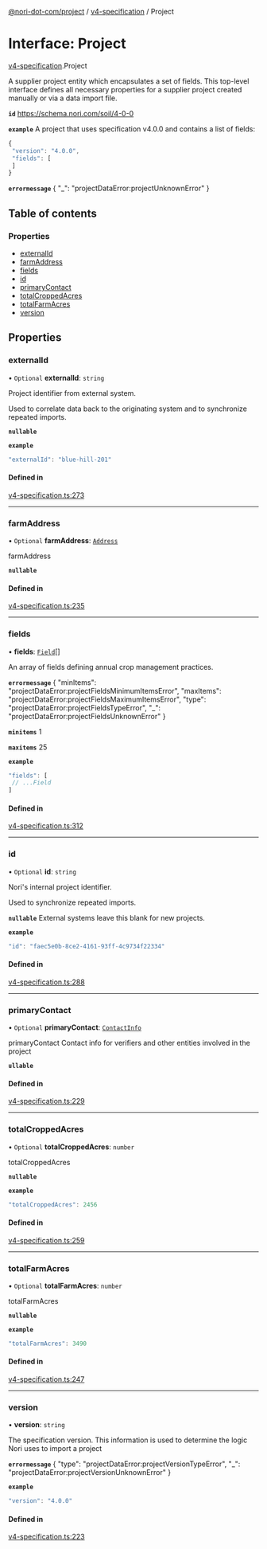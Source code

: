 [@nori-dot-com/project](../README.md) / [v4-specification](../modules/v4_specification.md) / Project

# Interface: Project

[v4-specification](../modules/v4_specification.md).Project

A supplier project entity which encapsulates a set of fields. This top-level interface defines all necessary properties for a supplier project created manually or via a data import file.

**`id`** https://schema.nori.com/soil/4-0-0

**`example`** A project that uses specification v4.0.0 and contains a list of fields:
```js
{
 "version": "4.0.0",
 "fields": [
 ]
}
```

**`errormessage`**
{
"_": "projectDataError:projectUnknownError"
}

## Table of contents

### Properties

- [externalId](v4_specification.Project.md#externalid)
- [farmAddress](v4_specification.Project.md#farmaddress)
- [fields](v4_specification.Project.md#fields)
- [id](v4_specification.Project.md#id)
- [primaryContact](v4_specification.Project.md#primarycontact)
- [totalCroppedAcres](v4_specification.Project.md#totalcroppedacres)
- [totalFarmAcres](v4_specification.Project.md#totalfarmacres)
- [version](v4_specification.Project.md#version)

## Properties

### externalId

• `Optional` **externalId**: `string`

Project identifier from external system.

Used to correlate data back to the originating system and to synchronize repeated imports.

**`nullable`**

**`example`**

```js
"externalId": "blue-hill-201"
```

#### Defined in

[v4-specification.ts:273](https://github.com/nori-dot-eco/nori-dot-com/blob/0db6c17/packages/project/src/v4-specification.ts#L273)

___

### farmAddress

• `Optional` **farmAddress**: [`Address`](v4_specification.Address.md)

farmAddress

**`nullable`**

#### Defined in

[v4-specification.ts:235](https://github.com/nori-dot-eco/nori-dot-com/blob/0db6c17/packages/project/src/v4-specification.ts#L235)

___

### fields

• **fields**: [`Field`](v4_specification.Field.md)[]

An array of fields defining annual crop management practices.

**`errormessage`**
{
"minItems": "projectDataError:projectFieldsMinimumItemsError",
"maxItems": "projectDataError:projectFieldsMaximumItemsError",
"type": "projectDataError:projectFieldsTypeError",
"_": "projectDataError:projectFieldsUnknownError"
}

**`minitems`** 1

**`maxitems`** 25

**`example`**

```js
"fields": [
 // ...Field
]
```

#### Defined in

[v4-specification.ts:312](https://github.com/nori-dot-eco/nori-dot-com/blob/0db6c17/packages/project/src/v4-specification.ts#L312)

___

### id

• `Optional` **id**: `string`

Nori's internal project identifier.

Used to synchronize repeated imports.

**`nullable`** External systems leave this blank for new projects.

**`example`**

```js
"id": "faec5e0b-8ce2-4161-93ff-4c9734f22334"
```

#### Defined in

[v4-specification.ts:288](https://github.com/nori-dot-eco/nori-dot-com/blob/0db6c17/packages/project/src/v4-specification.ts#L288)

___

### primaryContact

• `Optional` **primaryContact**: [`ContactInfo`](v4_specification.ContactInfo.md)

primaryContact Contact info for verifiers and other entities involved in the project

**`ullable`**

#### Defined in

[v4-specification.ts:229](https://github.com/nori-dot-eco/nori-dot-com/blob/0db6c17/packages/project/src/v4-specification.ts#L229)

___

### totalCroppedAcres

• `Optional` **totalCroppedAcres**: `number`

totalCroppedAcres

**`nullable`**

**`example`**

```js
"totalCroppedAcres": 2456
```

#### Defined in

[v4-specification.ts:259](https://github.com/nori-dot-eco/nori-dot-com/blob/0db6c17/packages/project/src/v4-specification.ts#L259)

___

### totalFarmAcres

• `Optional` **totalFarmAcres**: `number`

totalFarmAcres

**`nullable`**

**`example`**

```js
"totalFarmAcres": 3490
```

#### Defined in

[v4-specification.ts:247](https://github.com/nori-dot-eco/nori-dot-com/blob/0db6c17/packages/project/src/v4-specification.ts#L247)

___

### version

• **version**: `string`

The specification version. This information is used to determine the logic Nori uses to import a project

**`errormessage`**
{
"type": "projectDataError:projectVersionTypeError",
"_": "projectDataError:projectVersionUnknownError"
}

**`example`**

```js
"version": "4.0.0"
```

#### Defined in

[v4-specification.ts:223](https://github.com/nori-dot-eco/nori-dot-com/blob/0db6c17/packages/project/src/v4-specification.ts#L223)

